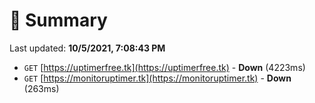 # 📖 Summary
Last updated: **10/5/2021, 7:08:43 PM**

- `GET` [https://uptimerfree.tk](https://uptimerfree.tk) - **Down** (4223ms)
- `GET` [https://monitoruptimer.tk](https://monitoruptimer.tk) - **Down** (263ms)
